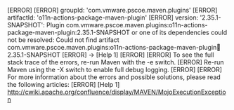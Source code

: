 [ERROR] 
[ERROR] groupId: 'com.vmware.pscoe.maven.plugins'
[ERROR] artifactId: 'o11n-actions-package-maven-plugin'
[ERROR] version: '2.35.1-SNAPSHOT': Plugin com.vmware.pscoe.maven.plugins:o11n-actions-package-maven-plugin:2.35.1-SNAPSHOT or one of its dependencies could not be resolved: Could not find artifact com.vmware.pscoe.maven.plugins:o11n-actions-package-maven-plugin:jar:2.35.1-SNAPSHOT
[ERROR] -> [Help 1]
[ERROR] 
[ERROR] To see the full stack trace of the errors, re-run Maven with the -e switch.
[ERROR] Re-run Maven using the -X switch to enable full debug logging.
[ERROR] 
[ERROR] For more information about the errors and possible solutions, please read the following articles:
[ERROR] [Help 1] http://cwiki.apache.org/confluence/display/MAVEN/MojoExecutionException
